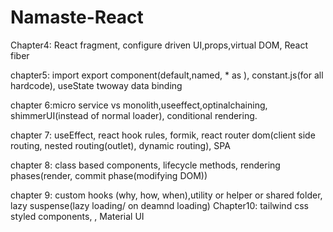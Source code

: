 # Namaste-React

Chapter4: React fragment, configure driven UI,props,virtual DOM, React fiber

chapter5: import export component(default,named, \* as ), constant.js(for all hardcode), useState twoway data binding

chapter 6:micro service vs monolith,useeffect,optinalchaining, shimmerUI(instead of normal loader), conditional rendering.

chapter 7: useEffect, react hook rules, formik, react router dom(client side routing, nested routing(outlet), dynamic routing), SPA

chapter 8: class based components, lifecycle methods, rendering phases(render, commit phase(modifying DOM))

chapter 9: custom hooks (why, how, when),utility or helper or shared folder, lazy suspense(lazy loading/ on deamnd loading)
Chapter10: tailwind css styled components, , Material UI
